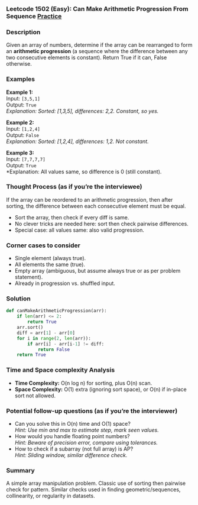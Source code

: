 ### Leetcode 1502 (Easy): Can Make Arithmetic Progression From Sequence [Practice](https://leetcode.com/problems/can-make-arithmetic-progression-from-sequence)

### Description  
Given an array of numbers, determine if the array can be rearranged to form an **arithmetic progression** (a sequence where the difference between any two consecutive elements is constant).
Return True if it can, False otherwise.

### Examples  
**Example 1:**  
Input: `[3,5,1]`  
Output: `True`  
*Explanation: Sorted: [1,3,5], differences: 2,2. Constant, so yes.*

**Example 2:**  
Input: `[1,2,4]`  
Output: `False`  
*Explanation: Sorted: [1,2,4], differences: 1,2. Not constant.*

**Example 3:**  
Input: `[7,7,7,7]`  
Output: `True`  
*Explanation: All values same, so difference is 0 (still constant).

### Thought Process (as if you’re the interviewee)  
If the array can be reordered to an arithmetic progression, then after sorting, the difference between each consecutive element must be equal.
- Sort the array, then check if every diff is same.
- No clever tricks are needed here: sort then check pairwise differences.
- Special case: all values same: also valid progression.

### Corner cases to consider  
- Single element (always true).
- All elements the same (true).
- Empty array (ambiguous, but assume always true or as per problem statement).
- Already in progression vs. shuffled input.

### Solution

```python
def canMakeArithmeticProgression(arr):
    if len(arr) <= 2:
        return True
    arr.sort()
    diff = arr[1] - arr[0]
    for i in range(2, len(arr)):
        if arr[i] - arr[i-1] != diff:
            return False
    return True
```

### Time and Space complexity Analysis  
- **Time Complexity:** O(n log n) for sorting, plus O(n) scan.
- **Space Complexity:** O(1) extra (ignoring sort space), or O(n) if in-place sort not allowed.

### Potential follow-up questions (as if you’re the interviewer)  
- Can you solve this in O(n) time and O(1) space?  
  *Hint: Use min and max to estimate step, mark seen values.*
- How would you handle floating point numbers?  
  *Hint: Beware of precision error, compare using tolerances.*
- How to check if a subarray (not full array) is AP?  
  *Hint: Sliding window, similar difference check.*

### Summary
A simple array manipulation problem. Classic use of sorting then pairwise check for pattern. Similar checks used in finding geometric/sequences, collinearity, or regularity in datasets.